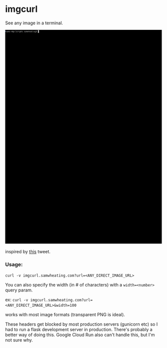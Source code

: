 # imgcurl

See any image in a terminal.

![](yoshi.gif)

inspired by [this](https://twitter.com/thingskatedid/status/1280745824951996416) tweet.

### Usage:

`curl -v imgcurl.samwheating.com?url=<ANY_DIRECT_IMAGE_URL>`

You can also specify the width (in # of characters) with a `width=<number>` query param.

ex: `curl -v imgcurl.samwheating.com?url=<ANY_DIRECT_IMAGE_URL>&width=100`

works with most image formats (transparent PNG is ideal).

These headers get blocked by most production servers (gunicorn etc) so I had to run a flask development server in production. There's probably a better way of doing this. Google Cloud Run also can't handle this, but I'm not sure why.
